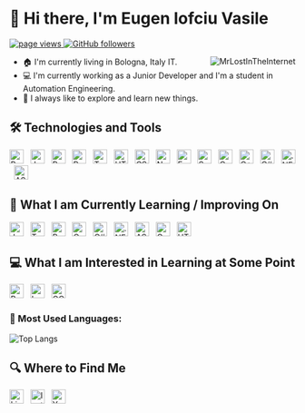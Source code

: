 # 👋 Hi there, I'm Eugen Iofciu Vasile
<p align="left">
  <a href="https://github.com/MrLostInTheInternet">
    <img src="https://komarev.com/ghpvc/?username=MrLostInTheInternet" alt="page views">
  </a>
  <a href="https://github.com/MrLostInTheInternet?tab=followers">
    <img alt="GitHub followers" src="https://img.shields.io/github/followers/MrLostInTheInternet?color=green&logo=github">
  </a>
</p>

<a href="stats">
  <img src="https://github-readme-stats.vercel.app/api?username=MrLostInTheInternet&show_icons=true" alt="MrLostInTheInternet" align="right" />
</a>

- :house: I'm currently living in Bologna, Italy IT.
- :computer: I'm currently working as a Junior Developer and I'm a student in Automation Engineering.
- :dart: I always like to explore and learn new things.

## 🛠 Technologies and Tools

<a href="learning-now"></a>

[<img src="https://img.shields.io/badge/Python-282C34?logo=python&logoColor=3776AB" alt="Python logo" title="Python" height="25" />][tech_tools_anchor]
&nbsp;
[<img src="https://img.shields.io/badge/JavaScript-282C34?logo=javascript&logoColor=F7DF1E" alt="JavaScript logo" title="JavaScript" height="25" />][tech_tools_anchor]
&nbsp;
[<img src="https://img.shields.io/badge/React-282C34?logo=react&logoColor=61DAFB" alt="React logo" title="React" height="25" />][tech_tools_anchor]
&nbsp;
[<img src="https://img.shields.io/badge/React_Native-282C34?logo=react&logoColor=61DAFB" alt="React Native logo" title="React Native" height="25" />][tech_tools_anchor]
&nbsp;
[<img src="https://img.shields.io/badge/TypeScript-282C34?logo=typescript&logoColor=3178C6" alt="TypeScript logo" title="TypeScript" height="25" />][tech_tools_anchor]
&nbsp;
[<img src="https://img.shields.io/badge/HTML5-282C34?logo=html5&logoColor=E34F26" alt="HTML5 logo" title="HTML5" height="25" />][tech_tools_anchor]
&nbsp;
[<img src="https://img.shields.io/badge/CSS-282C34?logo=css3&logoColor=1572B6" alt="CSS logo" title="CSS" height="25" />][tech_tools_anchor]
&nbsp;
[<img src="https://img.shields.io/badge/Node.js-282C34?logo=node.js&logoColor=339933" alt="Node.js logo" title="Node.js" height="25" />][tech_tools_anchor]
&nbsp;
[<img src="https://img.shields.io/badge/Express-282C34?logo=express&logoColor=000000" alt="Express logo" title="Express" height="25" />][tech_tools_anchor]
&nbsp;
[<img src="https://img.shields.io/badge/Spring_Boot-282C34?logo=spring-boot&logoColor=6DB33F" alt="Spring Boot logo" title="Spring Boot" height="25" />][tech_tools_anchor]
&nbsp;
[<img src="https://img.shields.io/badge/C-282C34?logo=c&logoColor=A8B9CC" alt="C logo" title="" height="25" />][tech_tools_anchor]
&nbsp;
[<img src="https://img.shields.io/badge/C++-282C34?logo=cplusplus&logoColor=00599C" alt="C++ logo" title="" height="25" />][tech_tools_anchor]
&nbsp;
[<img src="https://img.shields.io/badge/C%23-282C34?logo=csharp&logoColor=239120" alt="C# logo" title="" height="25" />][tech_tools_anchor]
&nbsp;
[<img src="https://img.shields.io/badge/.NET-282C34?logo=.net&logoColor=512BD4" alt=".NET logo" title=".NET" height="25" />][tech_tools_anchor]
&nbsp;
[<img src="https://img.shields.io/badge/ASP.NET-282C34?logo=dotnet&logoColor=512BD4" alt="ASP.NET logo" title="ASP.NET" height="25" />][tech_tools_anchor]

## 📖 What I am Currently Learning / Improving On

<a name="learning-next"></a>

[<img src="https://img.shields.io/badge/JavaScript-282C34?logo=javascript&logoColor=F7DF1E" alt="JavaScript logo" title="JavaScript" height="25" />][learning_now_anchor]
&nbsp;
[<img src="https://img.shields.io/badge/TypeScript-282C34?logo=typescript&logoColor=3178C6" alt="TypeScript logo" title="TypeScript" height="25" />][learning_now_anchor]
&nbsp;
[<img src="https://img.shields.io/badge/React-282C34?logo=react&logoColor=61DAFB" alt="React logo" title="React" height="25" />][learning_now_anchor]
&nbsp;
[<img src="https://img.shields.io/badge/C-282C34?logo=c&logoColor=A8B9CC" alt="C logo" title="C" height="25" />][learning_now_anchor]
&nbsp;
[<img src="https://img.shields.io/badge/C%23-282C34?logo=csharp&logoColor=239120" alt="C# logo" title="C#" height="25" />][learning_now_anchor]
&nbsp;
[<img src="https://img.shields.io/badge/.NET-282C34?logo=.net&logoColor=512BD4" alt=".NET logo" title=".NET" height="25" />][learning_now_anchor]
&nbsp;
[<img src="https://img.shields.io/badge/ASP.NET-282C34?logo=dotnet&logoColor=512BD4" alt="ASP.NET logo" title="ASP.NET" height="25" />][learning_now_anchor]
&nbsp;
[<img src="https://img.shields.io/badge/Go-282C34?logo=go&logoColor=00ADD8" alt="Go logo" title="Go" height="25" />][learning_now_anchor]
&nbsp;
[<img src="https://img.shields.io/badge/HTMX-282C34?logo=html5&logoColor=E34F26" alt="HTMX logo" title="HTMX" height="25" />][learning_now_anchor]

## 💻 What I am Interested in Learning at Some Point

[<img src="https://img.shields.io/badge/Rust-282C34?logo=rust&logoColor=000000" alt="Rust logo" title="Rust" height="25" />][learning_next_anchor]
&nbsp;
[<img src="https://img.shields.io/badge/Lua-282C34?logo=lua&logoColor=2C2D72" alt="Lua logo" title="Lua" height="25" />][learning_next_anchor]
&nbsp;
[<img src="https://img.shields.io/badge/OCaml-282C34?logo=ocaml&logoColor=EC6813" alt="OCaml logo" title="OCaml" height="25" />][learning_next_anchor]

### 📌 Most Used Languages:
![Top Langs](https://github-readme-stats.vercel.app/api/top-langs/?username=MrLostInTheInternet&layout=compact)

## 🔍 Where to Find Me

[<img src="https://img.shields.io/badge/LinkedIn-282C34?logo=linkedin&logoColor=0077B5" alt="LinkedIn logo" title="LinkedIn" height="25" />](https://www.linkedin.com/in/eugen-iofciu-vasile-17a899196)
&nbsp;
[<img src="https://img.shields.io/badge/Instagram-282C34?logo=instagram&logoColor=E4405F" alt="Instagram logo" title="Instagram" height="25" />](https://www.instagram.com/mr_euz)
&nbsp;
[<img src="https://img.shields.io/badge/YouTube-282C34?logo=youtube&logoColor=FF0000" alt="YouTube logo" title="YouTube" height="25" />](https://www.youtube.com/@eugeniofciuvasile1818)

[tech_tools_anchor]: #--hi--
[learning_now_anchor]: #learning-now
[learning_next_anchor]: #learning-next
